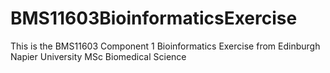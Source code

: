 # BMS11603BioinformaticsExercise
This is the BMS11603 Component 1 Bioinformatics Exercise from Edinburgh Napier University MSc Biomedical Science 
